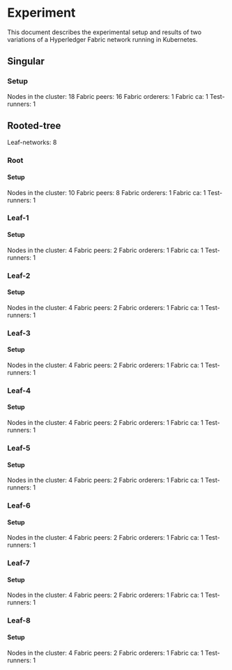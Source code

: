 # Experiment
This document describes the experimental setup and results of two variations of a Hyperledger Fabric network running in Kubernetes.

## Singular

### Setup
Nodes in the cluster:   18
Fabric peers:           16
Fabric orderers:        1
Fabric ca:              1
Test-runners:           1

## Rooted-tree
Leaf-networks:          8

### Root

#### Setup
Nodes in the cluster:   10
Fabric peers:           8
Fabric orderers:        1
Fabric ca:              1
Test-runners:           1

### Leaf-1

#### Setup
Nodes in the cluster:   4
Fabric peers:           2
Fabric orderers:        1
Fabric ca:              1
Test-runners:           1

### Leaf-2

#### Setup
Nodes in the cluster:   4
Fabric peers:           2
Fabric orderers:        1
Fabric ca:              1
Test-runners:           1

### Leaf-3

#### Setup
Nodes in the cluster:   4
Fabric peers:           2
Fabric orderers:        1
Fabric ca:              1
Test-runners:           1

### Leaf-4

#### Setup
Nodes in the cluster:   4
Fabric peers:           2
Fabric orderers:        1
Fabric ca:              1
Test-runners:           1

### Leaf-5

#### Setup
Nodes in the cluster:   4
Fabric peers:           2
Fabric orderers:        1
Fabric ca:              1
Test-runners:           1

### Leaf-6

#### Setup
Nodes in the cluster:   4
Fabric peers:           2
Fabric orderers:        1
Fabric ca:              1
Test-runners:           1

### Leaf-7

#### Setup
Nodes in the cluster:   4
Fabric peers:           2
Fabric orderers:        1
Fabric ca:              1
Test-runners:           1

### Leaf-8

#### Setup
Nodes in the cluster:   4
Fabric peers:           2
Fabric orderers:        1
Fabric ca:              1
Test-runners:           1